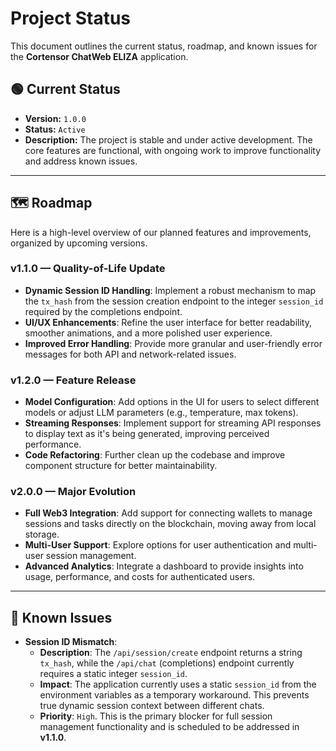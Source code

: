# Project Status

This document outlines the current status, roadmap, and known issues for the **Cortensor ChatWeb ELIZA** application.

## 🟢 Current Status

* **Version:** `1.0.0`
* **Status:** `Active`
* **Description:** The project is stable and under active development. The core features are functional, with ongoing work to improve functionality and address known issues.

---

## 🗺️ Roadmap

Here is a high-level overview of our planned features and improvements, organized by upcoming versions.

### **v1.1.0 — Quality-of-Life Update**
* **Dynamic Session ID Handling**: Implement a robust mechanism to map the `tx_hash` from the session creation endpoint to the integer `session_id` required by the completions endpoint.
* **UI/UX Enhancements**: Refine the user interface for better readability, smoother animations, and a more polished user experience.
* **Improved Error Handling**: Provide more granular and user-friendly error messages for both API and network-related issues.

### **v1.2.0 — Feature Release**
* **Model Configuration**: Add options in the UI for users to select different models or adjust LLM parameters (e.g., temperature, max tokens).
* **Streaming Responses**: Implement support for streaming API responses to display text as it's being generated, improving perceived performance.
* **Code Refactoring**: Further clean up the codebase and improve component structure for better maintainability.

### **v2.0.0 — Major Evolution**
* **Full Web3 Integration**: Add support for connecting wallets to manage sessions and tasks directly on the blockchain, moving away from local storage.
* **Multi-User Support**: Explore options for user authentication and multi-user session management.
* **Advanced Analytics**: Integrate a dashboard to provide insights into usage, performance, and costs for authenticated users.

---

## 🐛 Known Issues

* **Session ID Mismatch**:
    * **Description**: The `/api/session/create` endpoint returns a string `tx_hash`, while the `/api/chat` (completions) endpoint currently requires a static integer `session_id`.
    * **Impact**: The application currently uses a static `session_id` from the environment variables as a temporary workaround. This prevents true dynamic session context between different chats.
    * **Priority**: `High`. This is the primary blocker for full session management functionality and is scheduled to be addressed in **v1.1.0**.
